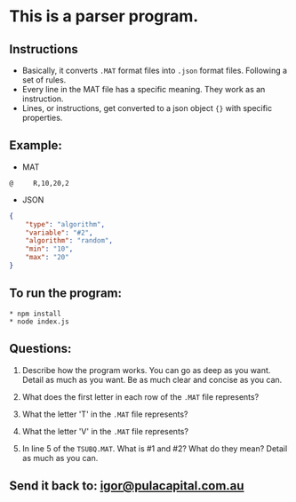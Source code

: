 # This is a parser program.

## Instructions
* Basically, it converts `.MAT` format files into `.json` format files. Following a set of rules.
* Every line in the MAT file has a specific meaning. They work as an instruction. 
* Lines, or instructions, get converted to a json object `{}` with specific properties.

## Example:
* MAT
```
@     R,10,20,2
```

* JSON
```json
{
    "type": "algorithm",
    "variable": "#2",
    "algorithm": "random",
    "min": "10",
    "max": "20"
}
```

## To run the program:

    * npm install
    * node index.js

## Questions:

1) Describe how the program works. You can go as deep as you want. Detail as much as you want. Be as much clear and concise as you can.

2) What does the first letter in each row of the `.MAT` file represents?

3) What the letter 'T' in the `.MAT` file represents?

4) What the letter 'V' in the `.MAT` file represents?

5) In line 5 of the `TSUBQ.MAT`. What is #1 and #2? What do they mean? Detail as much as you can.


## Send it back to: igor@pulacapital.com.au